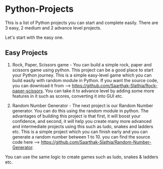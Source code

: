 # Python-Projects
This is a list of Python projects you can start and complete easily. There are 3 easy, 2 medium and 2 advance level projects.

Let's start with the easy one.
## Easy Projects
1. Rock, Paper, Scissors game - You can build a simple rock, paper and scissors game using python. This project can be a good place to start your Python journey. This is a simple easy-level game which you can build easily with random module in Python. If you want the source code, you can download it from --> https://github.com/Saarthak-Slathia/Rock-paper-scissors.
You can take it to advance level by adding some more features in it such as scores, converting it into GUI etc.

2. Random Number Generator - The next project is our Random Number generator. You can do this using the random module in python. The advantages of building this project is that first, it will boost your confidence, and second, it will help you create many more advanced and intermediate projects using this such as ludo, snakes and ladders etc. This is a simple project which you can finish early and you can generate a random number between 1 to 10. you can find the source code here --> https://github.com/Saarthak-Slathia/Random-Number-Generator.

You can use the same logic to create games such as ludo, snakes & ladders etc.

